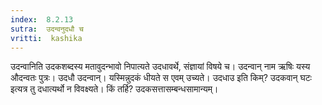 ```yaml
---
index:  8.2.13
sutra:  उदन्वनुदधौ च
vritti:  kashika 
---
```


उदन्वानिति उदकशब्दस्य मतावुदन्भावो निपात्यते उदधावर्थे, संज्ञायां विषये च। उदन्वान् नाम ऋषिः यस्य औदन्वतः पुत्रः। उदधौ उदन्वान्। यस्मिन्नुदकं धीयते स एवम् उच्यते। उदधाउ इति किम्? उदकवान् घटः इत्यत्र तु दधात्यर्थो न विवक्ष्यते। किं तर्हि? उदकसत्तासम्बन्धसामान्यम्।

